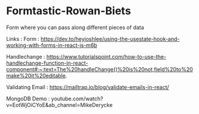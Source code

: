 # Formtastic-Rowan-Biets
Form where you can pass along different pieces of data 

Links : Form : https://dev.to/heyjoshlee/using-the-usestate-hook-and-working-with-forms-in-react-js-m6b

Handlechange : https://www.tutorialspoint.com/how-to-use-the-handlechange-function-in-react-component#:~:text=The%20handleChange()%20is%20not,field%20to%20make%20it%20editable.

Validating Email : https://mailtrap.io/blog/validate-emails-in-react/

MongoDB Demo : youtube.com/watch?v=EotWjOiCYoE&ab_channel=MikeDerycke
